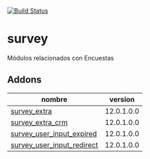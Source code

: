 [![Build Status](https://travis-ci.org/OdooNodrizaTech/survey.svg?branch=12.0)](https://travis-ci.org/OdooNodrizaTech/survey)

survey
=========
Módulos relacionados con Encuestas


Addons
----------------
nombre | version
--- | ---
[survey_extra](survey_extra/) | 12.0.1.0.0
[survey_extra_crm](survey_extra_crm/) | 12.0.1.0.0
[survey_user_input_expired](survey_user_input_expired/) | 12.0.1.0.0
[survey_user_input_redirect](survey_user_input_redirect/) | 12.0.1.0.0
